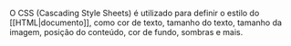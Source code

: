 O CSS (Cascading Style Sheets) é utilizado para definir o estilo do [[HTML|documento]], como cor de texto, tamanho do texto, tamanho da imagem, posição do conteúdo, cor de fundo, sombras e mais.